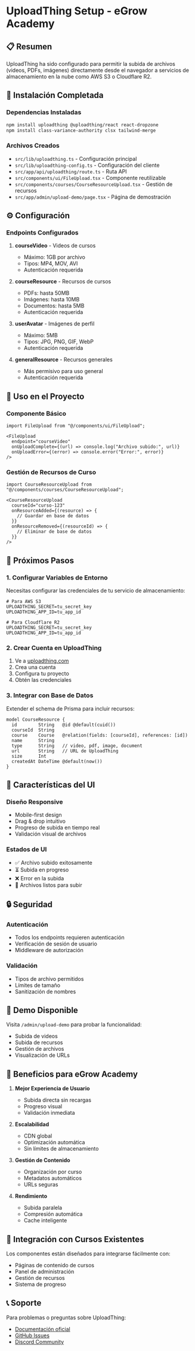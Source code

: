 # UploadThing Setup - eGrow Academy

## 📋 Resumen

UploadThing ha sido configurado para permitir la subida de archivos (videos, PDFs, imágenes) directamente desde el navegador a servicios de almacenamiento en la nube como AWS S3 o Cloudflare R2.

## 🚀 Instalación Completada

### Dependencias Instaladas
```bash
npm install uploadthing @uploadthing/react react-dropzone
npm install class-variance-authority clsx tailwind-merge
```

### Archivos Creados
- `src/lib/uploadthing.ts` - Configuración principal
- `src/lib/uploadthing-config.ts` - Configuración del cliente
- `src/app/api/uploadthing/route.ts` - Ruta API
- `src/components/ui/FileUpload.tsx` - Componente reutilizable
- `src/components/courses/CourseResourceUpload.tsx` - Gestión de recursos
- `src/app/admin/upload-demo/page.tsx` - Página de demostración

## ⚙️ Configuración

### Endpoints Configurados

1. **courseVideo** - Videos de cursos
   - Máximo: 1GB por archivo
   - Tipos: MP4, MOV, AVI
   - Autenticación requerida

2. **courseResource** - Recursos de cursos
   - PDFs: hasta 50MB
   - Imágenes: hasta 10MB
   - Documentos: hasta 5MB
   - Autenticación requerida

3. **userAvatar** - Imágenes de perfil
   - Máximo: 5MB
   - Tipos: JPG, PNG, GIF, WebP
   - Autenticación requerida

4. **generalResource** - Recursos generales
   - Más permisivo para uso general
   - Autenticación requerida

## 🎯 Uso en el Proyecto

### Componente Básico
```tsx
import FileUpload from "@/components/ui/FileUpload";

<FileUpload
  endpoint="courseVideo"
  onUploadComplete={(url) => console.log("Archivo subido:", url)}
  onUploadError={(error) => console.error("Error:", error)}
/>
```

### Gestión de Recursos de Curso
```tsx
import CourseResourceUpload from "@/components/courses/CourseResourceUpload";

<CourseResourceUpload
  courseId="curso-123"
  onResourceAdded={(resource) => {
    // Guardar en base de datos
  }}
  onResourceRemoved={(resourceId) => {
    // Eliminar de base de datos
  }}
/>
```

## 🔧 Próximos Pasos

### 1. Configurar Variables de Entorno
Necesitas configurar las credenciales de tu servicio de almacenamiento:

```env
# Para AWS S3
UPLOADTHING_SECRET=tu_secret_key
UPLOADTHING_APP_ID=tu_app_id

# Para Cloudflare R2
UPLOADTHING_SECRET=tu_secret_key
UPLOADTHING_APP_ID=tu_app_id
```

### 2. Crear Cuenta en UploadThing
1. Ve a [uploadthing.com](https://uploadthing.com)
2. Crea una cuenta
3. Configura tu proyecto
4. Obtén las credenciales

### 3. Integrar con Base de Datos
Extender el schema de Prisma para incluir recursos:

```prisma
model CourseResource {
  id        String   @id @default(cuid())
  courseId  String
  course    Course   @relation(fields: [courseId], references: [id])
  name      String
  type      String   // video, pdf, image, document
  url       String   // URL de UploadThing
  size      Int
  createdAt DateTime @default(now())
}
```

## 🎨 Características del UI

### Diseño Responsive
- Mobile-first design
- Drag & drop intuitivo
- Progreso de subida en tiempo real
- Validación visual de archivos

### Estados de UI
- ✅ Archivo subido exitosamente
- ⏳ Subida en progreso
- ❌ Error en la subida
- 📁 Archivos listos para subir

## 🔒 Seguridad

### Autenticación
- Todos los endpoints requieren autenticación
- Verificación de sesión de usuario
- Middleware de autorización

### Validación
- Tipos de archivo permitidos
- Límites de tamaño
- Sanitización de nombres

## 📱 Demo Disponible

Visita `/admin/upload-demo` para probar la funcionalidad:
- Subida de videos
- Subida de recursos
- Gestión de archivos
- Visualización de URLs

## 🚀 Beneficios para eGrow Academy

1. **Mejor Experiencia de Usuario**
   - Subida directa sin recargas
   - Progreso visual
   - Validación inmediata

2. **Escalabilidad**
   - CDN global
   - Optimización automática
   - Sin límites de almacenamiento

3. **Gestión de Contenido**
   - Organización por curso
   - Metadatos automáticos
   - URLs seguras

4. **Rendimiento**
   - Subida paralela
   - Compresión automática
   - Cache inteligente

## 🔄 Integración con Cursos Existentes

Los componentes están diseñados para integrarse fácilmente con:
- Páginas de contenido de cursos
- Panel de administración
- Gestión de recursos
- Sistema de progreso

## 📞 Soporte

Para problemas o preguntas sobre UploadThing:
- [Documentación oficial](https://docs.uploadthing.com)
- [GitHub Issues](https://github.com/pingdotgg/uploadthing)
- [Discord Community](https://discord.gg/uploadthing) 